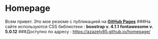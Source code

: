 # Homepage
Всем привет. Это мое резюме с публикацией на [**GitHub Pages**](https://pages.github.com/)
###На сайте используются CSS библиотеки :
**boostrap v. 4.1.1**
**fontawesome v. 5.0.12**
###Доступно по адресу : https://azazely85.github.io/homepage/

